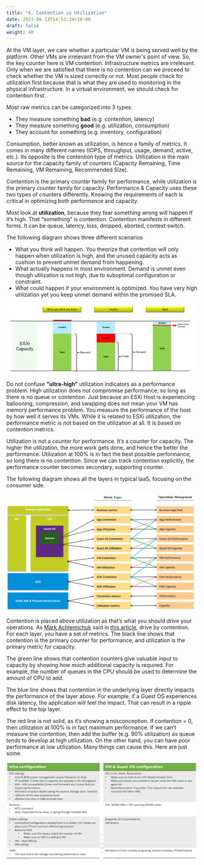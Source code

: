 ```yaml
---
title: "4. Contention vs Utilization"
date: 2021-06-13T14:53:24+10:00
draft: false
weight: 40
---
```


At the VM layer, we care whether a particular VM is being served well by the platform. Other VMs are irrelevant from the VM owner's point of view. So, the key counter here is VM contention. Infrastructure metrics are irrelevant. Only when we are satisfied that there is no contention can we proceed to check whether the VM is sized correctly or not. Most people check for utilization first because that is what they are used to monitoring in the physical infrastructure. In a virtual environment, we should check for contention first.

Most raw metrics can be categorized into 3 types:

- They measure something **bad** (e.g. contention, latency)
- They measure something **good** (e.g. utilization, consumption)
- They account for something (e.g. inventory, configuration)

Consumption, better known as utilization, is hence a family of metrics. It comes in many different names (IOPS, throughput, usage, demand, active, etc.). Its opposite is the contention type of metrics. Utilization is the main source for the capacity family of counters (Capacity Remaining, Time Remaining, VM Remaining, Recommended Size).

Contention is the primary counter family for performance, while utilization is the primary counter family for capacity. Performance & Capacity uses these two types of counters differently. Knowing the requirements of each is critical in optimizing both performance and capacity.

Most look at **utilization**, because they fear something wrong will happen if it’s high. That “something” is contention. Contention manifests in different forms. It can be queue, latency, loss, dropped, aborted, context switch.

The following diagram shows three different scenarios

- What you think will happen. You theorize that contention will only happen when utilization is high, and the unused capacity acts as cushion to prevent unmet demand from happening.
- What actually happens in most environment. Demand is unmet even though utilization is not high, due to suboptimal configuration or constraint.
- What could happen if your environment is optimized. You have very high utilization yet you keep unmet demand within the promised SLA.

![esxi utilisation breakdown](1.2.4-fig-1.png)

Do not confuse **“ultra-high”** utilization indicators as a performance problem. High utilization does not compromise performance, so long as there is no queue or contention. Just because an ESXi Host is experiencing ballooning, compression, and swapping does not mean your VM has memory performance problem. You measure the performance of the host by how well it serves its VMs. While it is related to ESXi utilization, the performance metric is not based on the utilization at all. It is based on contention metrics.

Utilization is not a counter for performance. It’s a counter for capacity. The higher the utilization, the more work gets done, and hence the better the performance. Utilization at 100% is in fact the best possible performance, so long there is no contention. Since we can track contention explicitly, the performance counter becomes secondary, supporting counter.

The following diagram shows all the layers in typical IaaS, focusing on the consumer side.

![metrics to operations management map](1.2.4-fig-2.png)

Contention is placed above utilization as that’s what you should drive your operations. As [Mark Achtemichuk](https://blogs.vmware.com/vsphere/author/mark_achtemichuk) said in [this article](https://blogs.vmware.com/vsphere/2015/11/vcpu-to-pcpu-ratios-are-they-still-relevant.html), drive by contention. For each layer, you have a set of metrics. The black line shows that contention is the primary counter for performance, and utilization is the primary metric for capacity.

The green line shows that contention counters give valuable input to capacity by showing how much additional capacity is required. For example, the number of queues in the CPU should be used to determine the amount of CPU to add.

The blue line shows that contention in the underlying layer directly impacts the performance of the layer above. For example, if a Guest OS experiences disk latency, the application will feel the impact. That can result in a ripple effect to the top layer.

The red line is not solid, as it’s showing a misconception. If contention = 0, then utilization at 100% is in fact maximum performance. If we can’t measure the contention, then add the buffer (e.g. 90% utilization) as queue tends to develop at high utilization. On the other hand, you can have poor performance at low utilization. Many things can cause this. Here are just some.

![infrastructure and vm/guest OS config](1.2.4-fig-3.png)